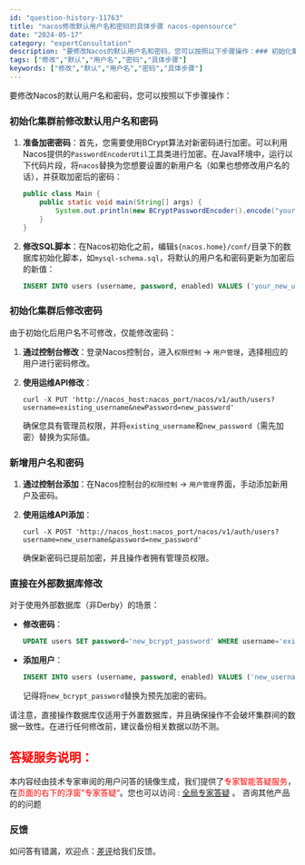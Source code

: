 ```yaml
---
id: "question-history-11763"
title: "nacos修改默认用户名和密码的具体步骤 nacos-opensource"
date: "2024-05-17"
category: "expertConsultation"
description: "要修改Nacos的默认用户名和密码，您可以按照以下步骤操作：### 初始化集群前修改默认用户名和密码1. **准备加密密码**：首先，您需要使用BCrypt算法对新密码进行加密。可以利用Nacos提供的`PasswordEncoderUtil`工具类进行加密。在Java环境中，运行以下代码片段，将`"
tags: ["修改","默认","用户名","密码","具体步骤"]
keywords: ["修改","默认","用户名","密码","具体步骤"]
---
```


要修改Nacos的默认用户名和密码，您可以按照以下步骤操作：

### 初始化集群前修改默认用户名和密码
1. **准备加密密码**：首先，您需要使用BCrypt算法对新密码进行加密。可以利用Nacos提供的`PasswordEncoderUtil`工具类进行加密。在Java环境中，运行以下代码片段，将`nacos`替换为您想要设置的新用户名（如果也想修改用户名的话），并获取加密后的密码：
   ```java
   public class Main {
       public static void main(String[] args) {
           System.out.println(new BCryptPasswordEncoder().encode("your_new_password"));
       }
   }
   ```
   
2. **修改SQL脚本**：在Nacos初始化之前，编辑`${nacos.home}/conf/`目录下的数据库初始化脚本，如`mysql-schema.sql`，将默认的用户名和密码更新为加密后的新值：
   ```sql
   INSERT INTO users (username, password, enabled) VALUES ('your_new_username', 'your_generated_bcrypt_password', TRUE);
   ```

### 初始化集群后修改密码
由于初始化后用户名不可修改，仅能修改密码：
1. **通过控制台修改**：登录Nacos控制台，进入`权限控制` -> `用户管理`，选择相应的用户进行密码修改。

2. **使用运维API修改**：
   ```shell
   curl -X PUT 'http://nacos_host:nacos_port/nacos/v1/auth/users?username=existing_username&newPassword=new_password'
   ```
   确保您具有管理员权限，并将`existing_username`和`new_password`（需先加密）替换为实际值。

### 新增用户名和密码
1. **通过控制台添加**：在Nacos控制台的`权限控制` -> `用户管理`界面，手动添加新用户及密码。

2. **使用运维API添加**：
   ```shell
   curl -X POST 'http://nacos_host:nacos_port/nacos/v1/auth/users?username=new_username&password=new_password'
   ```
   确保新密码已提前加密，并且操作者拥有管理员权限。

### 直接在外部数据库修改
对于使用外部数据库（非Derby）的场景：
- **修改密码**：
  ```sql
  UPDATE users SET password='new_bcrypt_password' WHERE username='existing_username';
  ```
  
- **添加用户**：
  ```sql
  INSERT INTO users (username, password, enabled) VALUES ('new_username', 'new_bcrypt_password', TRUE);
  ```
  记得将`new_bcrypt_password`替换为预先加密的密码。

请注意，直接操作数据库仅适用于外置数据库，并且确保操作不会破坏集群间的数据一致性。在进行任何修改前，建议备份相关数据以防不测。
## <font color="#FF0000">答疑服务说明：</font> 

本内容经由技术专家审阅的用户问答的镜像生成，我们提供了<font color="#FF0000">专家智能答疑服务</font>，在<font color="#FF0000">页面的右下的浮窗”专家答疑“</font>。您也可以访问 : [全局专家答疑](https://opensource.alibaba.com/chatBot) 。 咨询其他产品的的问题

### 反馈
如问答有错漏，欢迎点：[差评](https://ai.nacos.io/user/feedbackByEnhancerGradePOJOID?enhancerGradePOJOId=13790)给我们反馈。

